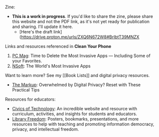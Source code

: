 Zine:
- **This is a work in progress**. If you'd like to share the zine, please share this website and not the PDF link, as it's not yet ready for publication and sharing. I'll update it here. 
	- [Here's the draft link](https://drive.proton.me/urls/ZXQ6N672W8#BrIbtT39MNZX

Links and resources referenced in **Clean Your Phone**

1. [PC Mag](https://www.pcmag.com/articles/time-to-delete-the-most-invasive-apps-list-includes-some-of-your-favorites#): Time to Delete the Most Invasive Apps — Including Some of your Favorites. 
2. [NSoft](https://www.nsoft.com/news/the-worlds-most-invasive-apps): The World's Most Invasive Apps

Want to learn more? See my [[Book Lists]] and digital privacy resources.

- [The Markup](https://themarkup.org/gentle-january/2024/01/31/overwhelmed-by-digital-privacy-reset-with-these-practical-tips): Overwhelmed by Digital Privacy? Reset with These Practical Tips

Resources for educators:
- [Civics of Technology](https://www.civicsoftechnology.org/): An incredible website and resource with curriculum, activities, and insights for students and educators.
- [Library Freedom](https://libraryfreedom.org/resources/): Posters, bookmarks, presentations, and more resources to help with teaching and promoting information democracy, privacy, and intellectual freedom.